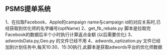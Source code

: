## PSMS提单系统
1、在拉取Facebook、Apple的campaign name与campaign id的对应关系时,已经获取到优化师的名字编号(optName)
2、get_fb_rebate.py 脚本是拉取完Facebook的数据后半个小时执行计算返点金额  (以后需要优化)
3、adwordsData.py,Geo.py 的文件已经不用
4、adwords_optization.py 文件已经加到计划任务中,每天10:30、15:30执行,此脚本是获取adwords平台的优化师数据